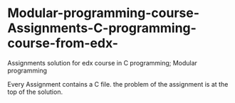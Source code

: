 # Modular-programming-course-Assignments-C-programming-course-from-edx-
Assignments solution for edx course in C programming; Modular programming

Every Assignment contains a C file.
the problem of the assignment is at the top of the solution.

